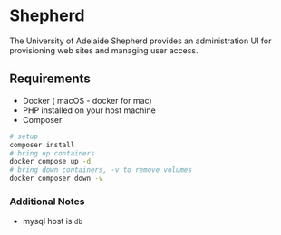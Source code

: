 
Shepherd
========

The University of Adelaide Shepherd provides an administration UI for provisioning web sites and managing user access.

## Requirements

* Docker ( macOS - docker for mac)
* PHP installed on your host machine
* Composer


```bash
# setup 
composer install
# bring up containers
docker compose up -d
# bring down containers, -v to remove volumes
docker composer down -v
```

### Additional Notes

- mysql host is `db`
